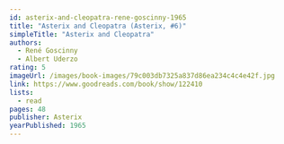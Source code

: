 ```yaml
---
id: asterix-and-cleopatra-rene-goscinny-1965
title: "Asterix and Cleopatra (Asterix, #6)"
simpleTitle: "Asterix and Cleopatra"
authors:
  - René Goscinny
  - Albert Uderzo
rating: 5
imageUrl: /images/book-images/79c003db7325a837d86ea234c4c4e42f.jpg
link: https://www.goodreads.com/book/show/122410
lists:
  - read
pages: 48
publisher: Asterix
yearPublished: 1965
---
```

